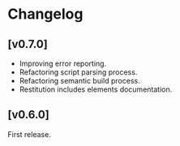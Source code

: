 
# Changelog

## [v0.7.0]

- Improving error reporting.
- Refactoring script parsing process.
- Refactoring semantic build process.
- Restitution includes elements documentation.

## [v0.6.0]

First release.
